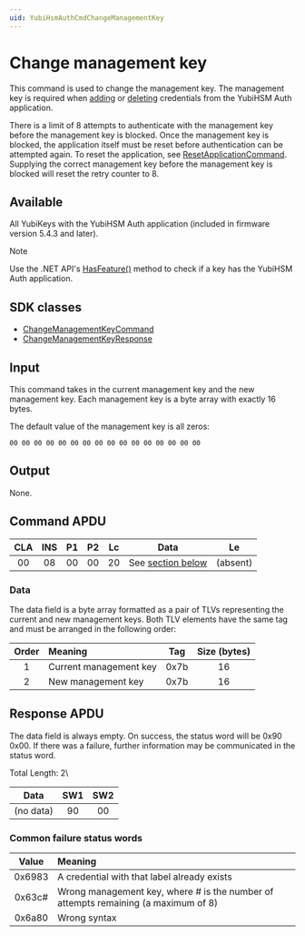 ```yaml
---
uid: YubiHsmAuthCmdChangeManagementKey
---
```


<!-- Copyright 2022 Yubico AB

Licensed under the Apache License, Version 2.0 (the "License");
you may not use this file except in compliance with the License.
You may obtain a copy of the License at

    http://www.apache.org/licenses/LICENSE-2.0

Unless required by applicable law or agreed to in writing, software
distributed under the License is distributed on an "AS IS" BASIS,
WITHOUT WARRANTIES OR CONDITIONS OF ANY KIND, either express or implied.
See the License for the specific language governing permissions and
limitations under the License. -->

# Change management key

This command is used to change the management key. The management key is required when [adding](xref:YubiHsmAuthCmdAddCredential) or [deleting](xref:YubiHsmAuthCmdDeleteCredential) credentials from the YubiHSM Auth application.

There is a limit of 8 attempts to authenticate with the management key before the management key is blocked. Once the management key is blocked, the application itself must be reset before authentication can be attempted again. To reset the application, see [ResetApplicationCommand](xref:YubiHsmAuthCmdResetApplication). Supplying the correct management key before the management key is blocked will reset the retry counter to 8.

## Available

All YubiKeys with the YubiHSM Auth application (included in firmware version 5.4.3 and later).
> [!NOTE]
> Use the .NET API's [HasFeature()](xref:Yubico.YubiKey.YubiKeyFeatureExtensions.HasFeature%28Yubico.YubiKey.IYubiKeyDevice%2CYubico.YubiKey.YubiKeyFeature%29) method to check if a key has the YubiHSM Auth application.

## SDK classes

* [ChangeManagementKeyCommand](xref:Yubico.YubiKey.YubiHsmAuth.Commands.ChangeManagementKeyCommand)
* [ChangeManagementKeyResponse](xref:Yubico.YubiKey.YubiHsmAuth.Commands.ChangeManagementKeyResponse)

## Input

This command takes in the current management key and the new management key. Each management key is a byte array with exactly 16 bytes.

The default value of the management key is all zeros:

```text
00 00 00 00 00 00 00 00 00 00 00 00 00 00 00 00
```

## Output

None.

## Command APDU

| CLA | INS | P1 | P2 | Lc | Data | Le |
| :---: | :---: | :---: | :---: | :---: | :---: | :---: |
| 00 | 08 | 00 | 00 | 20 | See [section below](#data) | (absent) |

### Data

The data field is a byte array formatted as a pair of TLVs representing the current and new management keys. Both TLV elements have the same tag and must be arranged in the following order:

| Order | Meaning | Tag | Size (bytes) |
| :---: | :--- | :---: | :---: |
| 1 | Current management key | 0x7b | 16 |
| 2 | New management key | 0x7b | 16 |

## Response APDU

The data field is always empty. On success, the status word will be 0x90 0x00. If there was a failure, further information may be communicated in the status word.

Total Length: 2\

| Data | SW1 | SW2 |
| :---: | :---: | :---: |
| (no data) | 90 | 00 |

### Common failure status words

| Value | Meaning |
| :---: | :--- |
| 0x6983 | A credential with that label already exists |
| 0x63c# | Wrong management key, where # is the number of attempts remaining (a maximum of 8) |
| 0x6a80 | Wrong syntax |
